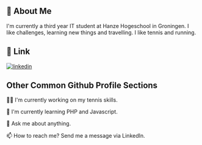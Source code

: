 
## 🚀 About Me
I'm currently a third year IT student at Hanze Hogeschool in Groningen. I like challenges, learning new things and travelling.
I like tennis and running.


## 🔗 Link
[![linkedin](https://img.shields.io/badge/linkedin-0A66C2?style=for-the-badge&logo=linkedin&logoColor=white)](https://www.linkedin.com/in/juan-camilo-huizinga-mora-007aa61a2)

## Other Common Github Profile Sections
👩‍💻 I'm currently working on my tennis skills.

🧠 I'm currently learning PHP and Javascript.

💬 Ask me about anything.

📫 How to reach me? Send me a message via LinkedIn.


<!---
JCHM-1/JCHM-1 is a ✨ special ✨ repository because its `README.md` (this file) appears on your GitHub profile.
You can click the Preview link to take a look at your changes.
--->
